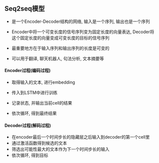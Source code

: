 ## Seq2seq模型

- 是一个Encoder-Decoder结构的网络, 输入是一个序列, 输出也是一个序列

- Encoder中将一个可变长度的信号序列变为固定长度的向量表达, Decoder将这个固定长度的向量变成可变长度的目标的信号序列

- 最重要地方在于输入序列和输出序列的长度是可变的

- 可以用于翻译, 聊天机器人, 句法分析, 文本摘要等


#### Encoder过程(编码过程)

- 取得输入的文本, 进行embedding

- 传入到LSTM中进行训练
- 记录状态, 并输出当前cell的结果
- 依次循环, 得到最终结果

#### Decoder过程(解码过程)

- 在encoder最后一个时间步长的隐藏层之后输入到decoder的第一个cell里
- 通过激活函数得到候选的文本
- 筛选出可能性最大的文本作为下一个时间步长的输入
- 依次循环, 得到目标